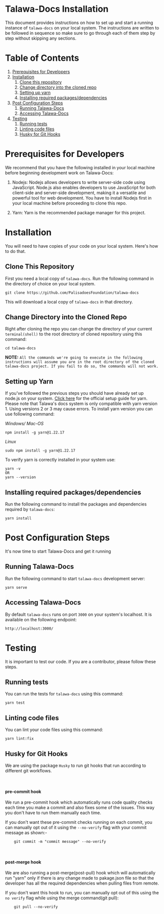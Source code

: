 # Talawa-Docs Installation

This document provides instructions on how to set up and start a running instance of `talawa-docs` on your local system. The instructions are written to be followed in sequence so make sure to go through each of them step by step without skipping any sections.

# Table of Contents

1. [Prerequisites for Developers](#prerequisites-for-developers)
1. [Installation](#installation)
   1. [Clone this repository](#clone-this-repository)
   1. [Change directory into the cloned repo](#change-directory-into-the-cloned-repo)
   1. [Setting up yarn](#setting-up-yarn)
   1. [Installing required packages/dependencies](#installing-required-packagesdependencies)
1. [Post Configuration Steps](#post-configuration-steps)
   1. [Running Talawa-Docs](#running-talawa-docs)
   1. [Accessing Talawa-Docs](#accessing-talawa-docs)
1. [Testing](#testing)
   1. [Running tests](#running-tests)
   1. [Linting code files](#linting-code-files)
   1. [Husky for Git Hooks](#husky-for-git-hooks)

# Prerequisites for Developers

We recommend that you have the following installed in your local machine before beginning development work on Talawa-Docs:

1. Nodejs: Nodejs allows developers to write server-side code using JavaScript. Node.js also enables developers to use JavaScript for both client-side and server-side development, making it a versatile and powerful tool for web development. You have to install Nodejs first in your local machine before proceeding to clone this repo.

2. Yarn: Yarn is the recommended package manager for this project.

# Installation

You will need to have copies of your code on your local system. Here's how to do that.

## Clone This Repository

First you need a local copy of `talawa-docs`. Run the following command in the directory of choice on your local system.

```
git clone https://github.com/PalisadoesFoundation/talawa-docs
```

This will download a local copy of `talawa-docs` in that directory.

## Change Directory into the Cloned Repo

Right after cloning the repo you can change the directory of your current `terminal(shell)` to the root directory of cloned repository using this command:

```
cd talawa-docs
```

**NOTE:** `All the commands we're going to execute in the following instructions will assume you are in the root directory of the cloned talawa-docs project. If you fail to do so, the commands will not work.`

## Setting up Yarn

If you've followed the previous steps you should have already set up node.js on your system. [Click here](https://yarnpkg.com/getting-started/install) for the official setup guide for yarn.
Please note that Talawa's docs system is only compatible with yarn version 1. Using versions 2 or 3 may cause errors.
To install yarn version you can use following command:

_Windows/ Mac-OS_

```
npm install -g yarn@1.22.17
```

_Linux_

```
sudo npm install -g yarn@1.22.17
```

To verify yarn is correctly installed in your system use:

```
yarn -v
OR
yarn --version
```

## Installing required packages/dependencies

Run the following command to install the packages and dependencies required by `talawa-docs`:

```
yarn install
```

# Post Configuration Steps

It's now time to start Talawa-Docs and get it running

## Running Talawa-Docs

Run the following command to start `talawa-docs` development server:

```
yarn serve
```

## Accessing Talawa-Docs

By default `talawa-docs` runs on port `3000` on your system's localhost. It is available on the following endpoint:

```
http://localhost:3000/
```

# Testing

It is important to test our code. If you are a contributor, please follow these steps.

## Running tests

You can run the tests for `talawa-docs` using this command:

```
yarn test
```

## Linting code files

You can lint your code files using this command:

```
yarn lint:fix
```

## Husky for Git Hooks

We are using the package `Husky` to run git hooks that run according to different git workflows.

<br/>

#### pre-commit hook

We run a pre-commit hook which automatically runs code quality checks each time you make a commit and also fixes some of the issues. This way you don't have to run them manually each time.

If you don't want these pre-commit checks running on each commit, you can manually opt out of it using the `--no-verify` flag with your commit message as shown:-

        git commit -m "commit message" --no-verify

<br/>

#### post-merge hook

We are also running a post-merge(post-pull) hook which will automatically run "yarn" only if there is any change made to pakage.json file so that the developer has all the required dependencies when pulling files from remote.

If you don't want this hook to run, you can manually opt out of this using the `no verify` flag while using the merge command(git pull):

        git pull --no-verify

<br/>
